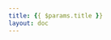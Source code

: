 ```yaml
---
title: {{ $params.title }}
layout: doc
---
```


<script setup lang="ts">
import { useData } from 'vitepress'
import ContentPage from '../.vitepress/api/views/page'

const { params } = useData()
</script>

<ContentPage :page="params.page"/>
